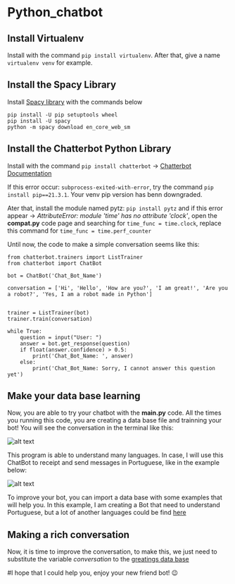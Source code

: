 # Python_chatbot

## Install Virtualenv 
Install with the command `pip install virtualenv`. After that, give a name `virtualenv venv` for example.

## Install the Spacy Library
Install [Spacy library](https://spacy.io/usage) with the commands below

```
pip install -U pip setuptools wheel
pip install -U spacy
python -m spacy download en_core_web_sm
```
## Install the Chatterbot Python Library 
Install with the command `pip install chatterbot` -> [Chatterbot Documentation](https://pypi.org/project/ChatterBot/)

If this error occur: `subprocess-exited-with-error`, try the command `pip install pip==21.3.1`. Your venv pip version has benn downgraded.

Ater that, install the module named pytz: `pip install pytz` and if this error appear -> *AttributeError: module 'time' has no attribute 'clock'*, open the **compat.py** code page and searching for `time_func = time.clock`, replace this command for `time_func = time.perf_counter`

Until now, the code to make a simple conversation seems like this:

```
from chatterbot.trainers import ListTrainer
from chatterbot import ChatBot

bot = ChatBot('Chat_Bot_Name')

conversation = ['Hi', 'Hello', 'How are you?', 'I am great!', 'Are you a robot?', 'Yes, I am a robot made in Python']


trainer = ListTrainer(bot)
trainer.train(conversation)

while True:
    question = input("User: ")
    answer = bot.get_response(question)
    if float(answer.confidence) > 0.5:
        print('Chat_Bot_Name: ', answer)
    else:
        print('Chat_Bot_Name: Sorry, I cannot answer this question yet')
```

## Make your data base learning
Now, you are able to try your chatbot with the **main.py** code. All the times you running this code, you are creating a data base file and trainning your bot! You will see the conversation in the terminal like this:

![alt text][image]

[image]: https://user-images.githubusercontent.com/74323079/197056368-a37cc994-5f6a-40b2-b9ba-1b1a9e7821df.png "Prompt Image"

This program is able to understand many languages. In case, I will use this ChatBot to receipt and send messages in Portuguese, like in the example below:

![alt text][image]

[image]: https://user-images.githubusercontent.com/74323079/197012173-bb917e7f-43ff-41b5-9378-c625273652a5.png "Prompt Image"

To improve your bot, you can import a data base with some examples that will help you. In this example, I am creating a Bot that need to understand Portuguese, but a lot of another languages could be find [here](https://github.com/gunthercox/chatterbot-corpus/tree/master/chatterbot_corpus/data)


## Making a rich conversation
Now, it is time to improve the conversation, to make this, we just need to substitute the variable *conversation* to the [greatings data base](https://github.com/gunthercox/chatterbot-corpus/blob/master/chatterbot_corpus/data/english/greetings.yml)


#I hope that I could help you, enjoy your new friend bot! 😉






